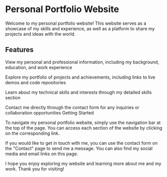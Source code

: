 <h1>Personal Portfolio Website</h1>
<p>Welcome to my personal portfolio website! This website serves as a showcase of my skills and experience, as well as a platform to share my projects and ideas with the world.</p>

<h2>Features</h2>
<p>View my personal and professional information, including my background, education, and work experience</p>
<p>Explore my portfolio of projects and achievements, including links to live demos and code repositories</p>
<p>Learn about my technical skills and interests through my detailed skills section</p>
<p>Contact me directly through the contact form for any inquiries or collaboration opportunities
Getting Started</p>
<p>To navigate my personal portfolio website, simply use the navigation bar at the top of the page. You can access each section of the website by clicking on the corresponding link.</p>

<p>If you would like to get in touch with me, you can use the contact form on the "Contact" page to send me a message. You can also find my social media and email links on this page.</p>

<p>I hope you enjoy exploring my website and learning more about me and my work. Thank you for visiting!</p>
